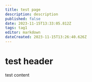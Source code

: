 ```yaml
---
title: test page
description: description
published: false
date: 2023-11-15T13:33:05.812Z
tags: tag1
editor: markdown
dateCreated: 2023-11-15T13:26:40.626Z
---
```


# test header
test content
